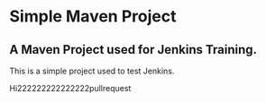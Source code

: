 # Simple Maven Project

## A Maven Project used for Jenkins Training.

This is a simple project used to test Jenkins.


Hi222222222222222pullrequest
